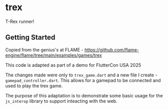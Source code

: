 # trex

T-Rex runner!

## Getting Started

Copied from the genius's at FLAME - https://github.com/flame-engine/flame/tree/main/examples/games/trex

This code is adapted as part of a demo for FlutterCon USA 2025

The changes made were only to `trex_game.dart` and a new file I create - `gamepad_controller.dart`. This allows for a gamepad to be connected and used to play the trex game.

The purpose of this adaptation is to demonstrate some basic usage for the `js_interop` library to support inteacting with the web.
